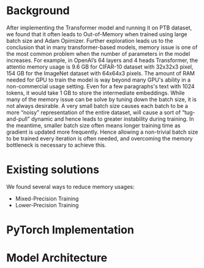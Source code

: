 # Background
After implementing the Transformer model and running it on PTB dataset, we found that it often leads to Out-of-Memory when trained using large batch size and Adam Opimizer. Further exploration leads us to the conclusion that in many transformer-based models, memory issue is one of the most common problem when the number of parameters in the model increases. For example, in OpenAI’s 64 layers and 4 heads Transformer, the attentio memory usage is 9.6 GB for CIFAR-10 dataset with 32x32x3 pixel, 154 GB for the ImageNet dataset with 64x64x3 pixels. The amount of RAM needed for GPU to train the model is way beyond many GPU's ability in a non-commercial usage setting. Even for a few paragraphs's text with 1024 tokens, it would take 1 GB to store the intermediate embeddings. While many of the memory issue can be solve by tuning down the batch size, it is not always desirable. A very small batch size causes each batch to be a more “noisy” representation of the entire dataset, will cause a sort of “tug-and-pull” dynamic and hence leads to greater instability during training. In the meantime, smaller batch size often means longer training time as gradient is updated more frequently. Hence allowing a non-trivial batch size to be trained every iteration is often needed, and overcoming the memory bottleneck is necessary to achieve this.

# Existing solutions
We found several ways to reduce memory usages:
- Mixed-Precision Training
- Lower-Precision Training


# PyTorch Implementation


# Model Architecture

